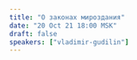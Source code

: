 ```yaml
---
title: "О законах мироздания"
date: "20 Oct 21 18:00 MSK"
draft: false
speakers: ["vladimir-gudilin"]
---
```

